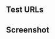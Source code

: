 <!--

Thanks for contributing! 🍄 Do not ignore this, plz.

1. Does this PR close/fix an existing issue? Write something like: Closes #10

Help us test and visualize this PR:

2. What pages does this PR affect? Include some REAL URLs where you tested the code
3. If applicable, add demonstrative screenshots or gifs

Lastly:

4. Open the PR as draft and review it yourself first. Fix what you find and explain weird code, if necessary.

-->



## Test URLs


## Screenshot